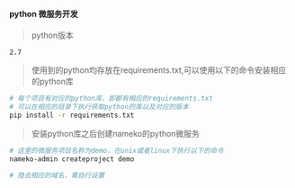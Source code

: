 #### python 微服务开发

> python版本

`2.7`

> 使用到的python均存放在requirements.txt,可以使用以下的命令安装相应的python库

```bash
# 每个项目有对应的python库，即都有相应的requirements.txt
# 可以在相应的目录下执行获取python的库以及对应的版本
pip install -r requirements.txt
```

> 安装python库之后创建nameko的python微服务

```bash
# 这里的微服务项目名称为demo，在unix或者linux下执行以下的命令
nameko-admin createproject demo

# 隐去相应的域名，需自行设置
```